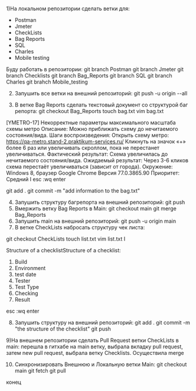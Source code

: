 1)На локальном репозитории сделать ветки для:
- Postman
- Jmeter
- CheckLists
- Bag Reports
- SQL
- Charles
- Mobile testing

Буду работать в репозитории:
git branch Postman
git branch Jmeter
git branch Checklists
git branch Bag_Reports
git branch SQL
git branch Charles
git brahch Mobile_testing

2) Запушить все ветки на внешний репозиторий:
git push -u origin --all

3) В ветке Bag Reports сделать текстовый документ со структурой баг репорта:
git checkout Bag_Reports
touch bag.txt
vim bag.txt


[YMETRO-17] Некорректные параметры максимального масштаба схемы метро
Описание:
Можно приближать схему до нечитаемого состояния/вида.
Шаги воспроизведения:
Открыть схему метро: https://qa-metro.stand-2.praktikum-services.ru/
Кликнуть на значок «+» более 6 раз или увеличивать скроллом, пока не перестанет увеличиваться.
Фактический результат: Схема увеличилась до нечитаемого состояния/вида.
Ожидаемый результат: Через 3-6 кликов схема перестаёт увеличиваться (зависит от города).
Окружение:
Windows 8, браузер Google Chrome Версия 77.0.3865.90
Приоритет: Средний
I
esc
:wq
enter

git add .
git commit -m "add information to the bag.txt"

4) Запушить структуру багрепорта на внешний репозиторий: git push
5) Вмержить ветку Bag Reports в Main:
git checkout main
git merge Bag_Reports
6) Запушить main на внешний репозиторий: git push -u origin main
7) В ветке CheckLists набросать структуру чек листа:

git checkout CheckLists
touch list.txt
vim list.txt
I

Structure of a checklistStructure of a checklist:
1. Build
2. Environment
3. test date
4. Tester
5. Test Type
6. Checking
7. Result

esc
:wq
enter

8) Запушить структуру на внешний репозиторий:
git add .
git commit -m "the structure of the checklist"
git push

9)На внешнем репозитории сделать Pull Request ветки CheckLists в main:
перешла в гитхабе на main ветку, выбрала вкладку pull request, затем new pull request, выбрала ветку Checklists. 
Осуществила merge

10) Синхронизировать Внешнюю и Локальную ветки Main:
git checkout main
git fetch
git pull

конец
